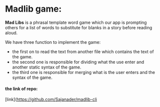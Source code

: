# Madlib game:
**Mad Libs** is a phrasal template word game which our app is prompting others for a list of words to substitute for blanks in a story before reading aloud.

We have three function to implement the game:
* the first on to read the text from another file which contains the text of the game.
* the second one is responsible for dividing what the use enter and another static syntax of the game.
* the third one is responsible for merging what is the user enters and the syntax of the game.
#### the link of repo:
[link](https://github.com/Sajanader/madlib-cli



